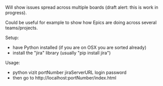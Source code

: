Will show issues spread across multiple boards (draft alert: this is work in progress).

Could be useful for example to show how Epics are doing across several teams/projects.

Setup:
- have Python installed (if you are on OSX you are sorted already)
- install the "jira" library (usually "pip install jira")

Usage:
- python vizit portNumber jiraServerURL login password
- then go to http://localhost:portNumber/index.html
